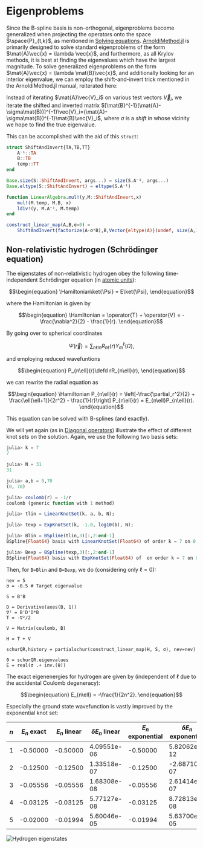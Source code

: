 # Eigenproblems

Since the B-spline basis is non-orthogonal, eigenproblems become
generalized when projecting the operators onto the space
$\space{P}_{t,k}$, as mentioned in [Solving
equations](@ref). [ArnoldiMethod.jl](https://github.com/haampie/ArnoldiMethod.jl)
is primarily designed to solve standard eigenproblems of the form
$\mat{A}\vec{x} = \lambda \vec{x}$, and furthermore, as all Krylov
methods, it is best at finding the eigenvalues which have the largest
magnitude. To solve generalized eigenproblems on the form
$\mat{A}\vec{x} = \lambda \mat{B}\vec{x}$, and additionally looking
for an interior eigenvalue, we can employ the shift-and-invert trick
mentioned in the ArnoldiMethod.jl manual, reiterated here:

Instead of iterating $\mat{A}\vec{V}_i$ on various test vectors
$\vec{V}_i$, we iterate the shifted and inverted matrix
$[\mat{B}^{-1}(\mat{A}-\sigma\mat{B})]^{-1}\vec{V}_i=(\mat{A}-\sigma\mat{B})^{-1}\mat{B}\vec{V}_i$,
where $\sigma$ is a _shift_ in whose vicinity we hope to find the true
eigenvalue.

This can be accomplished with the aid of this `struct`:

```julia
struct ShiftAndInvert{TA,TB,TT}
    A⁻¹::TA
    B::TB
    temp::TT
end

Base.size(S::ShiftAndInvert, args...) = size(S.A⁻¹, args...)
Base.eltype(S::ShiftAndInvert) = eltype(S.A⁻¹)

function LinearAlgebra.mul!(y,M::ShiftAndInvert,x)
    mul!(M.temp, M.B, x)
    ldiv!(y, M.A⁻¹, M.temp)
end

construct_linear_map(A,B,σ=0) =
    ShiftAndInvert(factorize(A-σ*B),B,Vector{eltype(A)}(undef, size(A,1)))
```

## Non-relativistic hydrogen (Schrödinger equation)

The eigenstates of non-relativistic hydrogen obey the following
time-independent Schrödinger equation (in [atomic
units](https://en.wikipedia.org/wiki/Hartree_atomic_units)):

$$\begin{equation}
\Hamiltonian\ket{\Psi} = E\ket{\Psi},
\end{equation}$$

where the Hamiltonian is given by

$$\begin{equation}
\Hamiltonian = \operator{T} + \operator{V} = -\frac{\nabla^2}{2} - \frac{1}{r}.
\end{equation}$$

By going over to spherical coordinates

$$\begin{equation}
\Psi(\vec{r})=
\sum_{n\ell m}
R_{n\ell}(r)Y^\ell_m(\Omega),
\end{equation}$$

and employing reduced wavefuntions

$$\begin{equation}
P_{n\ell}(r)\defd rR_{n\ell}(r),
\end{equation}$$

we can rewrite the radial equation as

$$\begin{equation}
\Hamiltonian P_{n\ell}(r) =
\left[-\frac{\partial_r^2}{2} + \frac{\ell(\ell+1)}{2r^2} - \frac{1}{r}\right]
P_{n\ell}(r) = E_{n\ell}P_{n\ell}(r).
\end{equation}$$

This equation can be solved with B-splines (and exactly).

We will yet again (as in [Diagonal operators](@ref)) illustrate the
effect of different knot sets on the solution. Again, we use the
following two basis sets:

```julia
julia> k = 7
7

julia> N = 31
31

julia> a,b = 0,70
(0, 70)

julia> coulomb(r) = -1/r
coulomb (generic function with 1 method)

julia> tlin = LinearKnotSet(k, a, b, N);

julia> texp = ExpKnotSet(k, -1.0, log10(b), N);

julia> Blin = BSpline(tlin,3)[:,2:end-1]
BSpline{Float64} basis with LinearKnotSet(Float64) of order k = 7 on 0.0..70.0 (31 intervals), restricted to basis functions 2..36 ⊂ 1..37

julia> Bexp = BSpline(texp,3)[:,2:end-1]
BSpline{Float64} basis with ExpKnotSet(Float64) of  on order k = 7 on 0,0.1..70.00000000000001 (31 intervals), restricted to basis functions 2..36 ⊂ 1..37
```

Then, for `B=Blin` and `B=Bexp`, we do (considering only $\ell=0$):

```
nev = 5
σ = -0.5 # Target eigenvalue

S = B'B

D = Derivative(axes(B, 1))
∇² = B'D'D*B
T = -∇²/2

V = Matrix(coulomb, B)

H = T + V

schurQR,history = partialschur(construct_linear_map(H, S, σ), nev=nev)

θ = schurQR.eigenvalues
E = real(σ .+ inv.(θ))
```

The exact eigenenergies for hydrogen are given by (independent of
$\ell$ due to the accidental Coulomb degeneracy):

$$\begin{equation}
E_{n\ell} = -\frac{1}{2n^2}.
\end{equation}$$

Especially the ground state wavefunction is vastly improved by the
exponential knot set:

| $n$ | $E_n$ exact | $E_n$ linear | $\delta E_n$ linear | $E_n$ exponential | $\delta E_n$ exponential |
|-----|-------------|--------------|---------------------|-------------------|--------------------------|
|   1 |    -0.50000 |     -0.50000 |         4.09551e-06 |          -0.50000 |              5.82062e-12 |
|   2 |    -0.12500 |     -0.12500 |         1.33518e-07 |          -0.12500 |             -2.68710e-07 |
|   3 |    -0.05556 |     -0.05556 |         1.68308e-08 |          -0.05556 |              2.61414e-07 |
|   4 |    -0.03125 |     -0.03125 |         5.77127e-08 |          -0.03125 |              8.72813e-08 |
|   5 |    -0.02000 |     -0.01994 |         5.60046e-05 |          -0.01994 |              5.63700e-05 |

![Hydrogen eigenstates](figures/hydrogen-eigenstates.svg)
